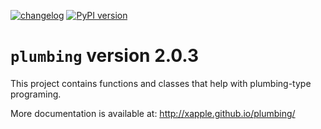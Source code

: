 [![changelog](http://allmychanges.com/p/python/plumbing/badge/)](http://allmychanges.com/p/python/plumbing/?utm_source=badge) [![PyPI version](https://badge.fury.io/py/plumbing.svg)](https://badge.fury.io/py/plumbing)

# `plumbing` version 2.0.3

This project contains functions and classes that help with plumbing-type programing.

More documentation is available at:
http://xapple.github.io/plumbing/